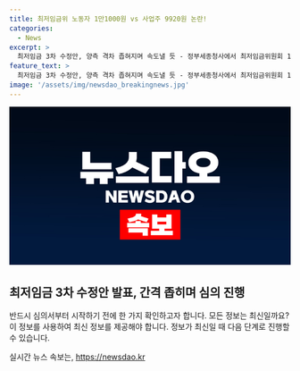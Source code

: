 ```yaml
---
title: 최저임금위 노동자 1만1000원 vs 사업주 9920원 논란!
categories:
  - News
excerpt: >
  최저임금 3차 수정안, 양측 격차 좁혀지며 속도낼 듯 - 정부세종청사에서 최저임금위원회 10차 전원회의가 열렸다. 근로자위원들은 11.6%로 1만1000원, 사용자위원들은 0.6%로 9920원을 제시했다. 양측은 각각 50원, 20원씩 양보하며 격차가 좁혀지고 있다. 최저임금 심의는 신속히 이뤄질 것으로 예상되며, 토론 없이 수정안 요구가 이어질 가능성도 있다. 최저임금 결정의 마지노선은 이달 중순이다. (150자)
feature_text: >
  최저임금 3차 수정안, 양측 격차 좁혀지며 속도낼 듯 - 정부세종청사에서 최저임금위원회 10차 전원회의가 열렸다. 근로자위원들은 11.6%로 1만1000원, 사용자위원들은 0.6%로 9920원을 제시했다. 양측은 각각 50원, 20원씩 양보하며 격차가 좁혀지고 있다. 최저임금 심의는 신속히 이뤄질 것으로 예상되며, 토론 없이 수정안 요구가 이어질 가능성도 있다. 최저임금 결정의 마지노선은 이달 중순이다. (150자)
image: '/assets/img/newsdao_breakingnews.jpg'
---
```


<p><img src="/assets/img/newsdao_breakingnews.jpg" alt="firstkoreanews 속보" /></p>

<h2 data-ke-size="size26">최저임금 3차 수정안 발표, 간격 좁히며 심의 진행</h2>

<p>반드시 심의서부터 시작하기 전에 한 가지 확인하고자 합니다. 모든 정보는 최신일까요? 이 정보를 사용하여 최신 정보를 제공해야 합니다. 정보가 최신일 때 다음 단계로 진행할 수 있습니다.</p>
실시간 뉴스 속보는, <a href="https://newsdao.kr" rel="dofollow">https://newsdao.kr</a>


